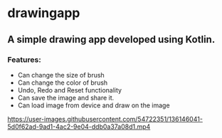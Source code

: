 # drawingapp
## A simple drawing app developed using Kotlin.

### Features:
- Can change the size of brush
- Can change the color of brush
- Undo, Redo and Reset functionality
- Can save the image and share it.
- Can load image from device and draw on the image


https://user-images.githubusercontent.com/54722351/136146041-5d0f62ad-9ad1-4ac2-9e04-ddb0a37a08d1.mp4

